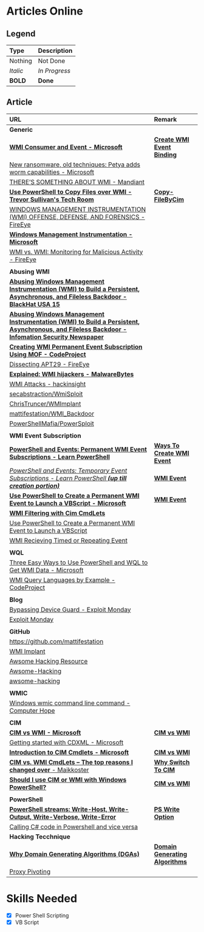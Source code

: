 # Articles Online
## Legend
| Type 	   | Description     |
| :--------| :-------------- |
| Nothing  | Not Done        |
| *Italic* | *In Progress* |
| **BOLD** | **Done**		     |

## Article
| URL  | Remark |
| :--  | :--- |
| **Generic** |  |
| [**WMI Consumer and Event - Microsoft**](https://msdn.microsoft.com/en-us/library/aa389751(v=vs.85).aspx) | [**Create WMI Event Binding**](Notes/Create_WMI_Events_Binding.md) |
| [New ransomware, old techniques: Petya adds worm capabilities - Microsoft](https://blogs.technet.microsoft.com/mmpc/2017/06/27/new-ransomware-old-techniques-petya-adds-worm-capabilities/) | |
| [THERE’S SOMETHING ABOUT WMI - Mandiant](https://www.sans.org/summit-archives/file/summit-archive-1492187258.pdf) | |
| [**Use PowerShell to Copy Files over WMI - Trevor Sullivan's Tech Room**](https://trevorsullivan.net/2016/10/20/use-powershell-copy-files-wmi/) | [**Copy-FileByCim**](../PowerShell/Module/Copy-FileByCim.ps1) |
| [WINDOWS MANAGEMENT INSTRUMENTATION (WMI) OFFENSE, DEFENSE, AND FORENSICS - FireEye](https://www.fireeye.com/content/dam/fireeye-www/global/en/current-threats/pdfs/wp-windows-management-instrumentation.pdf) | |
| [**Windows Management Instrumentation - Microsoft**](https://msdn.microsoft.com/en-us/library/aa394582(v=vs.85).aspx) | |
| [WMI vs. WMI: Monitoring for Malicious Activity - FireEye](https://www.fireeye.com/blog/threat-research/2016/08/wmi_vs_wmi_monitor.html) | |
| | |
| **Abusing WMI** |  |
| [**Abusing Windows Management Instrumentation (WMI) to Build a Persistent, Asynchronous, and Fileless Backdoor - BlackHat USA 15**](https://www.blackhat.com/docs/us-15/materials/us-15-Graeber-Abusing-Windows-Management-Instrumentation-WMI-To-Build-A-Persistent%20Asynchronous-And-Fileless-Backdoor.pdf) | |
| [**Abusing Windows Management Instrumentation (WMI) to Build a Persistent, Asynchronous, and Fileless Backdoor - Infomation Security Newspaper**](http://www.securitynewspaper.com/2015/10/10/abusing-windows-management-instrumentation-wmi-to-build-a-persistent-asynchronous-and-fileless-backdoor/) | |
| [**Creating WMI Permanent Event Subscription Using MOF - CodeProject**](https://www.codeproject.com/Articles/28226/Creating-WMI-Permanent-Event-Subscriptions-Using-M) | |
| [Dissecting APT29 - FireEye](https://www.fireeye.com/blog/threat-research/2017/03/dissecting_one_ofap.html) | |
| [**Explained: WMI hijackers - MalwareBytes**](https://blog.malwarebytes.com/cybercrime/2016/10/explained-wmi-hijackers/) | |
| [WMI Attacks - hackinsight](http://www.hackinsight.org/news,469.html) | |
| [secabstraction/WmiSploit](https://github.com/secabstraction/WmiSploit) ||
| [ChrisTruncer/WMImplant](https://github.com/ChrisTruncer/WMImplant) ||
| [mattifestation/WMI_Backdoor](https://github.com/mattifestation/WMI_Backdoor)||
| [PowerShellMafia/PowerSploit](https://github.com/PowerShellMafia/PowerSploit)||
| | |
| **WMI Event Subscription** |  |
| [**PowerShell and Events: Permanent WMI Event Subscriptions - Learn PowerShell**](https://learn-powershell.net/2013/08/14/powershell-and-events-permanent-wmi-event-subscriptions/) | [**Ways To Create WMI Event**](Notes/Ways_To_Create_WMI_Event.md) |
| [*PowerShell and Events: Temporary Event Subscriptions - Learn PowerShell **(up till creation portion)***](https://learn-powershell.net/2013/08/02/powershell-and-events-wmi-temporary-event-subscriptions/) | [**WMI Event**](Notes/WMI_Event.md) |
| [**Use PowerShell to Create a Permanent WMI Event to Launch a VBScript - Microsoft**](https://blogs.technet.microsoft.com/heyscriptingguy/2012/07/20/use-powershell-to-create-a-permanent-wmi-event-to-launch-a-vbscript/) | [**WMI Event**](Notes/WMI_Event.md) |
| [**WMI Filtering with Cim CmdLets**](https://social.technet.microsoft.com/Forums/scriptcenter/en-US/35a482d6-daf4-422a-80d2-828be85efd99/trouble-with-wmi-filtering-with-powershell-and-cim-cmdlets?forum=ITCG) | |
| [Use PowerShell to Create a Permanent WMI Event to Launch a VBScript](https://blogs.technet.microsoft.com/heyscriptingguy/2012/07/20/use-powershell-to-create-a-permanent-wmi-event-to-launch-a-vbscript/) | |
| [WMI Recieving Timed or Repeating Event](https://msdn.microsoft.com/en-us/library/aa389759(v=vs.85).aspx)| |
| | |
| **WQL** |  |
| [Three Easy Ways to Use PowerShell and WQL to Get WMI Data - Microsoft](https://blogs.technet.microsoft.com/heyscriptingguy/2012/07/10/three-easy-ways-to-use-powershell-and-wql-to-get-wmi-data/) | |
| [WMI Query Languages by Example - CodeProject](https://www.codeproject.com/Articles/46390/WMI-Query-Language-by-Example) | |
| | |
| **Blog** |  |
| [Bypassing Device Guard - Exploit Monday](http://www.exploit-monday.com/2017/07/bypassing-device-guard-with-dotnet-methods.html?m=1) | |
| [Exploit Monday](http://www.exploit-monday.com/?m=1) | |
| | |
| **GitHub** |  |
| https://github.com/mattifestation | |
| [WMI Implant](https://github.com/ChrisTruncer/WMImplant) | |
| [Awsome Hacking Resource](https://github.com/vitalysim/Awesome-Hacking-Resources) | | |
| [Awsome-Hacking](https://github.com/Hack-with-Github/Awesome-Hacking) | | |
| [awsome-hacking](https://github.com/carpedm20/awesome-hacking) | | |
| | |
| **WMIC** |  |
| [Windows wmic command line command - Computer Hope](https://www.computerhope.com/wmic.htm) | | 
| | |
| **CIM** |  |
| [**CIM vs WMI - Microsoft**](https://blogs.technet.microsoft.com/heyscriptingguy/2016/02/08/should-i-use-cim-or-wmi-with-windows-powershell) | [**CIM vs WMI**](Notes/CIM_vs_WMI.md) |
| [Getting started with CDXML - Microsoft](https://msdn.microsoft.com/en-us/library/jj542525(v=vs.85).aspx) | |
| [**Introduction to CIM Cmdlets - Microsoft**](https://blogs.msdn.microsoft.com/powershell/2012/08/24/introduction-to-cim-cmdlets/#comments) | [**CIM vs WMI**](Notes/CIM_vs_WMI.md) |
| [**CIM vs. WMI CmdLets – The top reasons I changed over** - Maikkoster](http://maikkoster.com/cim-vs-wmi-cmdlets-the-top-reasons-i-changed) | [**Why Switch To CIM**](Notes/Why_Switch_To_CIM.md)  |
| [**Should I use CIM or WMI with Windows PowerShell?**](https://blogs.technet.microsoft.com/heyscriptingguy/2016/02/08/should-i-use-cim-or-wmi-with-windows-powershell) | [**CIM vs WMI**](Notes/CIM_vs_WMI.md) |
| | |
| **PowerShell** |  |
| [**PowerShell streams: Write-Host, Write-Output, Write-Verbose, Write-Error**](https://4sysops.com/archives/powershell-streams-write-host-write-output-write-verbose-write-error/) | [**PS Write Option**](Notes/PowerShell/PS_Write_Option.md) |
| [Calling C# code in Powershell and vice versa](http://executeautomation.com/blog/calling-c-code-in-powershell-and-vice-versa/) | |
| **Hacking Tecchnique**|  |
| [**Why Domain Generating Algorithms (DGAs)**](https://blog.trendmicro.com/domain-generating-algorithms-dgas/)| [**Domain Generating Algorithms**](Notes/Domain_Generating_Algorithms.md) |
| [Proxy Pivoting](http://resources.infosecinstitute.com/vpn-pivoting/#gref)| |

# Skills Needed
- [x] Power Shell Scripting
- [x] VB Script
